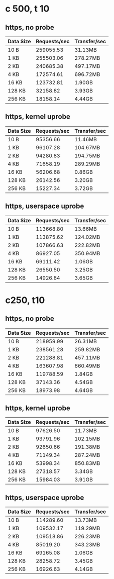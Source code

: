 
# c 500, t 10

## https, no probe

| Data Size | Requests/sec | Transfer/sec |
|-----------|--------------|--------------|
|10 B       |259055.53     |31.13MB       |
|1 KB       |255503.06     |278.27MB      |
|2 KB       |240685.38     |497.17MB      |
|4 KB       |172574.61     |696.72MB      |
|16 KB      |123732.81     |1.90GB        |
|128 KB     |32158.82      |3.93GB        |
|256 KB     |18158.14      |4.44GB        |

## https, kernel uprobe

| Data Size | Requests/sec | Transfer/sec |
|-----------|--------------|--------------|
|10 B       |95356.66      |11.46MB       |
|1 KB       |96107.28      |104.67MB      |
|2 KB       |94280.83      |194.75MB      |
|4 KB       |71658.19      |289.29MB      |
|16 KB      |56206.68      |0.86GB        |
|128 KB     |26142.56      |3.20GB        |
|256 KB     |15227.34      |3.72GB        |

## https, userspace uprobe

| Data Size | Requests/sec | Transfer/sec |
|-----------|--------------|--------------|
|10 B       |113668.80     |13.66MB       |
|1 KB       |113875.62     |124.02MB      |
|2 KB       |107866.63     |222.82MB      |
|4 KB       |86927.05      |350.94MB      |
|16 KB      |69111.42      |1.06GB        |
|128 KB     |26550.50      |3.25GB        |
|256 KB     |14926.84      |3.65GB        |

# c250, t10

## https, no probe

| Data Size | Requests/sec | Transfer/sec |
|-----------|--------------|--------------|
|10 B       |218959.99     |26.31MB       |
|1 KB       |238561.28     |259.82MB      |
|2 KB       |221288.81     |457.11MB      |
|4 KB       |163607.98     |660.49MB      |
|16 KB      |119788.59     |1.84GB        |
|128 KB     |37143.36      |4.54GB        |
|256 KB     |18973.98      |4.64GB        |

## https, kernel uprobe

| Data Size | Requests/sec | Transfer/sec |
|-----------|--------------|--------------|
|10 B       |97626.50      |11.73MB       |
|1 KB       |93791.96      |102.15MB      |
|2 KB       |92650.66      |191.38MB      |
|4 KB       |71149.34      |287.24MB      |
|16 KB      |53998.34      |850.83MB      |
|128 KB     |27318.57      |3.34GB        |
|256 KB     |15984.03      |3.91GB        |

## https, userspace uprobe

| Data Size | Requests/sec | Transfer/sec |
|-----------|--------------|--------------|
|10 B       |114289.60     |13.73MB       |
|1 KB       |109532.17     |119.29MB      |
|2 KB       |109518.86     |226.23MB      |
|4 KB       |85019.20      |343.23MB      |
|16 KB      |69165.08      |1.06GB        |
|128 KB     |28258.72      |3.45GB        |
|256 KB     |16926.63      |4.14GB        |
